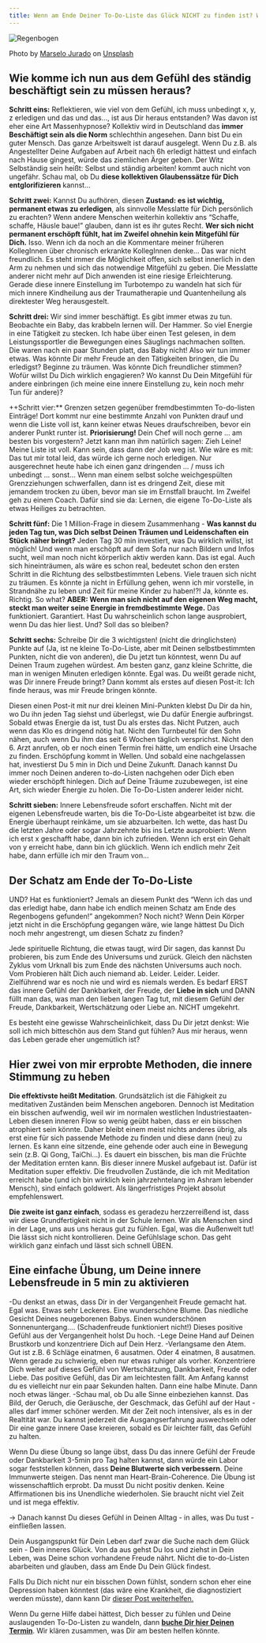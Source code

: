 ```yaml
---
title: Wenn am Ende Deiner To-Do-Liste das Glück NICHT zu finden ist? Was dann...
---
```


![Regenbogen](/assets/2020-11-05-Regenbogen.jpg)

<span>Photo by <a href="https://unsplash.com/@marselojur1?utm_source=unsplash&amp;utm_medium=referral&amp;utm_content=creditCopyText">Marselo Jurado</a> on <a href="https://unsplash.com/s/photos/rainbow-sky?utm_source=unsplash&amp;utm_medium=referral&amp;utm_content=creditCopyText">Unsplash</a></span>


## Wie komme ich nun aus dem Gefühl des ständig beschäftigt sein zu müssen heraus?
**Schritt eins:** Reflektieren, wie viel von dem Gefühl, ich muss unbedingt x, y, z erledigen und das und das..., ist aus Dir heraus entstanden? Was davon ist eher eine Art Massenhypnose? Kollektiv wird in Deutschland das **immer Beschäftigt sein als die Norm** schlechthin angesehen. Dann bist Du ein guter Mensch. Das ganze Arbeitswelt ist darauf ausgelegt. Wenn Du z.B. als Angestellter Deine Aufgaben auf Arbeit nach 6h erledigt hättest und einfach nach Hause gingest, würde das ziemlichen Ärger geben. Der Witz Selbständig sein heißt: Selbst und ständig arbeiten! kommt auch nicht von ungefähr. Schau mal, ob Du **diese kollektiven Glaubenssätze für Dich entglorifizieren** kannst… 

**Schritt zwei:** Kannst Du aufhören, diesen **Zustand: es ist wichtig, permanent etwas zu erledigen**, als sinnvolle Messlatte für Dich persönlich zu erachten? Wenn andere Menschen weiterhin kollektiv ans “Schaffe, schaffe, Häusle baue!” glauben, dann ist es ihr gutes Recht. **Wer sich nicht permanent erschöpft fühlt, hat im Zweifel ohnehin kein Mitgefühl für Dich.** Isso. Wenn ich da noch an die Kommentare meiner früheren KollegInnen über chronisch erkrankte KollegInnen denke… Das war nicht freundlich. Es steht immer die Möglichkeit offen, sich selbst innerlich in den Arm zu nehmen und sich das notwendige Mitgefühl zu geben. Die Messlatte anderer nicht mehr auf Dich anwenden ist eine riesige Erleichterung. Gerade diese innere Einstellung im Turbotempo zu wandeln hat sich für mich innere Kindheilung aus der Traumatherapie und Quantenheilung als direktester Weg herausgestelt. 

**Schritt drei:** Wir sind immer beschäftigt. Es gibt immer etwas zu tun. Beobachte ein Baby, das krabbeln lernen will. Der Hammer. So viel Energie in eine Tätigkeit zu stecken. Ich habe über einen Test gelesen, in dem Leistungssportler die Bewegungen eines Säuglings nachmachen sollten. Die waren nach ein paar Stunden platt, das Baby nicht! Also wir tun immer etwas. Was könnte Dir mehr Freude an den Tätigkeiten bringen, die Du erledigst? Beginne zu träumen. Was könnte Dich freundlicher stimmen? Wofür willst Du Dich wirklich engagieren? Wo kannst Du Dein Mitgefühl für andere einbringen (ich meine eine innere Einstellung zu, kein noch mehr Tun für andere)? 

++Schritt vier:** Grenzen setzen gegenüber fremdbestimmten To-do-listen Einträge! Dort kommt nur eine bestimmte Anzahl von Punkten drauf und wenn die Liste voll ist, kann keiner etwas Neues draufschreiben, bevor ein anderer Punkt runter ist. **Priorisierung!** Dein Chef will noch gerne ... am besten bis vorgestern? Jetzt kann man ihm natürlich sagen: Zieh Leine! Meine Liste ist voll. Kann sein, dass dann der Job weg ist. Wie wäre es mit: Das tut mir total leid, das würde ich gerne noch erledigen. Nur ausgerechnet heute habe ich einen ganz dringenden … / muss ich unbedingt … sonst… Wenn man einem selbst solche weichgespülten  Grenzziehungen schwerfallen, dann ist es dringend Zeit, diese mit jemandem trocken zu üben, bevor man sie im Ernstfall braucht. Im Zweifel geh zu einem Coach. Dafür sind sie da: Lernen, die eigene To-Do-Liste als etwas Heiliges zu betrachten. 

**Schritt fünf:** Die 1 Million-Frage in diesem Zusammenhang - **Was kannst du jeden Tag tun, was Dich selbst Deinen Träumen und Leidenschaften ein Stück näher bringt?** Jeden Tag 30 min investiert, was Du wirklich willst, ist möglich! Und wenn man erschöpft auf dem Sofa nur nach Bildern und Infos sucht, weil man noch nicht körperlich aktiv werden kann. Das ist egal. Auch sich hineinträumen, als wäre es schon real, bedeutet schon den ersten Schritt in die Richtung des selbstbestimmten Lebens. Viele trauen sich nicht zu träumen. Es könnte ja nicht in Erfüllung gehen, wenn ich mir vorstelle, in Strandnähe zu leben und Zeit für meine Kinder zu haben!?! Ja, könnte es. Richtig. So what? **ABER: Wenn man sich nicht auf den eigenen Weg macht, steckt man weiter seine Energie in fremdbestimmte Wege.** Das funktioniert. Garantiert. Hast Du wahrscheinlich schon lange ausprobiert, wenn Du das hier liest. Und? Soll das so bleiben?

**Schritt sechs:** Schreibe Dir die 3 wichtigsten! (nicht die dringlichsten) Punkte auf (Ja, ist ne kleine To-Do-Liste, aber mit Deinen selbstbestimmten Punkten, nicht die von anderen), die Du jetzt tun könntest, wenn Du auf Deinen Traum zugehen würdest. Am besten ganz, ganz kleine Schritte, die man in wenigen Minuten erledigen könnte. Egal was. Du weißt gerade nicht, was Dir innere Freude bringt? Dann kommt als erstes auf diesen Post-it: Ich finde heraus, was mir Freude bringen könnte. 

Diesen einen Post-it mit nur drei kleinen Mini-Punkten klebst Du Dir da hin, wo Du ihn jeden Tag siehst und überlegst, wie Du dafür Energie aufbringst. Sobald etwas Energie da ist, tust Du als erstes das. Nicht Putzen, auch wenn das Klo es dringend nötig hat. Nicht den Turnbeutel für den Sohn nähen, auch wenn Du ihm das seit 6 Wochen täglich versprichst. Nicht den 6. Arzt anrufen, ob er noch einen Termin frei hätte, um endlich eine Ursache zu finden. Erschöpfung kommt in Wellen. Und sobald eine nachgelassen hat, investierst Du 5 min in Dich und Deine Zukunft. Danach kannst Du immer noch Deinen anderen to-do-Listen nachgehen oder Dich eben wieder erschöpft hinlegen. Dich auf Deine Träume zuzubewegen, ist eine Art, sich wieder Energie zu holen. Die To-Do-Listen anderer leider nicht. 

**Schritt sieben:** Innere Lebensfreude sofort erschaffen. Nicht mit der eigenen Lebensfreude warten, bis die To-Do-Liste abgearbeitet ist bzw. die Energie überhaupt reinkäme, um sie abzuarbeiten. Ich wette, das hast Du die letzten Jahre oder sogar Jahrzehnte bis ins Letzte ausprobiert: Wenn ich erst x geschafft habe, dann bin ich zufrieden. Wenn ich erst ein Gehalt von y erreicht habe, dann bin ich glücklich. Wenn ich endlich mehr Zeit habe, dann erfülle ich mir den Traum von… 

## Der Schatz am Ende der To-Do-Liste
UND? Hat es funktioniert? Jemals an diesem Punkt des “Wenn ich das und das erledigt habe, dann habe ich endlich meinen Schatz am Ende des Regenbogens gefunden!” angekommen? Noch nicht? Wenn Dein Körper jetzt nicht in die Erschöpfung gegangen wäre, wie lange hättest Du Dich noch mehr angestrengt, um diesen Schatz zu finden? 

Jede spirituelle Richtung, die etwas taugt, wird Dir sagen, das kannst Du probieren, bis zum Ende des Universums und zurück. Gleich den nächsten Zyklus vom Urknall bis zum Ende des nächsten Universums auch noch. Vom Probieren hält Dich auch niemand ab. Leider. Leider. Leider. Zielführend war es noch nie und wird es niemals werden. Es bedarf ERST das innere Gefühl der Dankbarkeit, der Freude, der **Liebe in sich** und DANN füllt man das, was man den lieben langen Tag tut, mit diesem Gefühl der Freude, Dankbarkeit, Wertschätzung oder Liebe an. NICHT umgekehrt. 

Es besteht eine gewisse Wahrscheinlichkeit, dass Du Dir jetzt denkst: Wie soll ich mich bitteschön aus dem Stand gut fühlen? Aus mir heraus, wenn das Leben gerade eher ungemütlich ist? 

## Hier zwei von mir erprobte Methoden, die innere Stimmung zu heben 
**Die effektivste heißt Meditation**. Grundsätzlich ist die Fähigkeit zu meditativen Zuständen beim Menschen angeboren. Dennoch ist Meditation ein bisschen aufwendig, weil wir im normalen westlichen Industriestaaten-Leben diesen inneren Flow so wenig geübt haben, dass er ein bisschen atrophiert sein könnte. Daher bleibt einem meist nichts anderes übrig, als erst eine für sich passende Methode zu finden und diese dann (neu) zu lernen. Es kann eine sitzende, eine gehende oder auch eine in Bewegung sein (z.B. Qi Gong, TaiChi…). Es dauert ein bisschen, bis man die Früchte der Meditation ernten kann. Bis dieser innere Muskel aufgebaut ist. Dafür ist Meditation super effektiv. Die freudvollen Zustände, die ich mit Meditation erreicht habe (und ich bin wirklich kein jahrzehntelang im Ashram lebender Mensch), sind einfach goldwert. Als längerfristiges Projekt absolut empfehlenswert. 

**Die zweite ist ganz einfach**, sodass es geradezu herzzerreißend ist, dass wir diese Grundfertigkeit nicht in der Schule lernen. Wir als Menschen sind in der Lage, uns aus uns heraus gut zu fühlen. Egal, was die Außenwelt tut! Die lässt sich nicht kontrollieren. Deine Gefühlslage schon. Das geht wirklich ganz einfach und lässt sich schnell ÜBEN. 

## Eine einfache Übung, um Deine innere Lebensfreude in 5 min zu aktivieren
-Du denkst an etwas, dass Dir in der Vergangenheit Freude gemacht hat. Egal was. Etwas sehr Leckeres. Eine wunderschöne Blume. Das niedliche Gesicht Deines neugeborenen Babys. Einen wunderschönen Sonnenuntergang.... (Schadenfreude funktioniert nicht!) Dieses positive Gefühl aus der Vergangenheit holst Du hoch. 
-Lege Deine Hand auf Deinen Brustkorb und konzentriere Dich auf Dein Herz. 
-Verlangsame den Atem. Gut ist z.B. 6 Schläge einatmen, 6 ausatmen. Oder 4 einatmen, 8 ausatmen. Wenn gerade zu schwierig, eben nur etwas ruhiger als vorher. 
Konzentriere Dich weiter auf dieses Gefühl von Wertschätzung, Dankbarkeit, Freude oder Liebe. Das positive Gefühl, das Dir am leichtesten fällt. Am Anfang kannst du es vielleicht nur ein paar Sekunden halten. Dann eine halbe Minute. Dann noch etwas länger. 
-Schau mal, ob Du alle Sinne einbeziehen kannst. Das Bild, der Geruch, die Geräusche, der Geschmack, das Gefühl auf der Haut - alles darf immer schöner werden. Mit der Zeit noch intensiver, als es in der Realtität war. Du kannst jederzeit die Ausgangserfahrung auswechseln oder Dir eine ganze innere Oase kreieren, sobald es Dir leichter fällt, das Gefühl zu halten. 

Wenn Du diese Übung so lange übst, dass Du das innere Gefühl der Freude oder Dankbarkeit 3-5min pro Tag halten kannst, dann würde ein Labor sogar feststellen können, dass **Deine Blutwerte sich verbessern**. Deine Immunwerte steigen. Das nennt man Heart-Brain-Coherence. Die Übung ist wissenschaftlich erprobt. Da musst Du nicht positiv denken. Keine Affirmationen bis ins Unendliche wiederholen. Sie braucht nicht viel Zeit und ist mega effektiv. 

→ Danach kannst Du dieses Gefühl in Deinen Alltag - in alles, was Du tust - einfließen lassen. 

Dein Ausgangspunkt für Dein Leben darf zwar die Suche nach dem Glück sein - Dein inneres Glück. Von da aus gehst Du los und ziehst in Dein Leben, was Deine schon vorhandene Freude nährt. Nicht die to-do-Listen abarbeiten und glauben, dass am Ende Du Dein Glück findest. 

Falls Du Dich nicht nur ein bisschen Down fühlst, sondern schon eher eine Depression haben könntest (das wäre eine Krankheit, die diagnostiziert werden müsste), dann kann Dir [dieser Post weiterhelfen.](/2020/08/31/Burnout-und-Depression-ohne-Medikamente-behandeln.html)

Wenn Du gerne Hilfe dabei hättest, Dich besser zu fühlen und Deine auslaugenden To-Do-Listen zu wandeln, dann **[buche Dir hier Deinen Termin]()**. Wir klären zusammen, was Dir am besten helfen könnte. 

